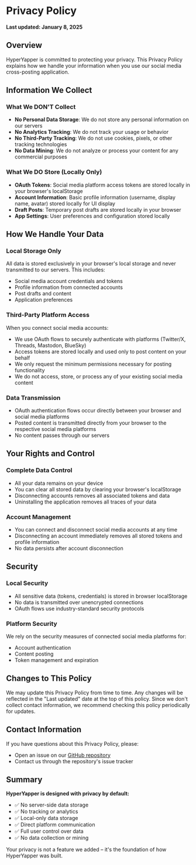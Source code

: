 # Privacy Policy

**Last updated: January 8, 2025**

## Overview

HyperYapper is committed to protecting your privacy. This Privacy Policy explains how we handle your information when you use our social media cross-posting application.

## Information We Collect

### What We DON'T Collect
- **No Personal Data Storage**: We do not store any personal information on our servers
- **No Analytics Tracking**: We do not track your usage or behavior
- **No Third-Party Tracking**: We do not use cookies, pixels, or other tracking technologies
- **No Data Mining**: We do not analyze or process your content for any commercial purposes

### What We DO Store (Locally Only)
- **OAuth Tokens**: Social media platform access tokens are stored locally in your browser's localStorage
- **Account Information**: Basic profile information (username, display name, avatar) stored locally for UI display
- **Draft Posts**: Temporary post drafts are stored locally in your browser
- **App Settings**: User preferences and configuration stored locally

## How We Handle Your Data

### Local Storage Only
All data is stored exclusively in your browser's local storage and never transmitted to our servers. This includes:
- Social media account credentials and tokens
- Profile information from connected accounts
- Post drafts and content
- Application preferences

### Third-Party Platform Access
When you connect social media accounts:
- We use OAuth flows to securely authenticate with platforms (Twitter/X, Threads, Mastodon, BlueSky)
- Access tokens are stored locally and used only to post content on your behalf
- We only request the minimum permissions necessary for posting functionality
- We do not access, store, or process any of your existing social media content

### Data Transmission
- OAuth authentication flows occur directly between your browser and social media platforms
- Posted content is transmitted directly from your browser to the respective social media platforms
- No content passes through our servers

## Your Rights and Control

### Complete Data Control
- All your data remains on your device
- You can clear all stored data by clearing your browser's localStorage
- Disconnecting accounts removes all associated tokens and data
- Uninstalling the application removes all traces of your data

### Account Management
- You can connect and disconnect social media accounts at any time
- Disconnecting an account immediately removes all stored tokens and profile information
- No data persists after account disconnection

## Security

### Local Security
- All sensitive data (tokens, credentials) is stored in browser localStorage
- No data is transmitted over unencrypted connections
- OAuth flows use industry-standard security protocols

### Platform Security
We rely on the security measures of connected social media platforms for:
- Account authentication
- Content posting
- Token management and expiration

## Changes to This Policy

We may update this Privacy Policy from time to time. Any changes will be reflected in the "Last updated" date at the top of this policy. Since we don't collect contact information, we recommend checking this policy periodically for updates.

## Contact Information

If you have questions about this Privacy Policy, please:
- Open an issue on our [GitHub repository](https://github.com/Dimillian/HyperYapper)
- Contact us through the repository's issue tracker

## Summary

**HyperYapper is designed with privacy by default:**
- ✅ No server-side data storage
- ✅ No tracking or analytics
- ✅ Local-only data storage
- ✅ Direct platform communication
- ✅ Full user control over data
- ✅ No data collection or mining

Your privacy is not a feature we added – it's the foundation of how HyperYapper was built.
